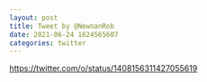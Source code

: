 ```yaml
--- 
layout: post 
title: Tweet by @NewnanRob 
date: 2021-06-24 1624565607 
categories: twitter 
--- 
```

https://twitter.com/o/status/1408156311427055619